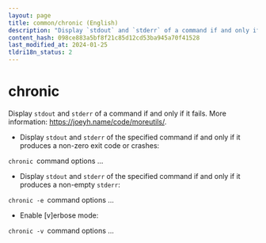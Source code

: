 ```yaml
---
layout: page
title: common/chronic (English)
description: "Display `stdout` and `stderr` of a command if and only if it fails."
content_hash: 098ce883a5bf8f21c85d12cd53ba945a70f41528
last_modified_at: 2024-01-25
tldri18n_status: 2
---
```

# chronic

Display `stdout` and `stderr` of a command if and only if it fails.
More information: <https://joeyh.name/code/moreutils/>.

- Display `stdout` and `stderr` of the specified command if and only if it produces a non-zero exit code or crashes:

`chronic `<span class="tldr-var badge badge-pill bg-dark-lm bg-white-dm text-white-lm text-dark-dm font-weight-bold">command options ...</span>

- Display `stdout` and `stderr` of the specified command if and only if it produces a non-empty `stderr`:

`chronic -e `<span class="tldr-var badge badge-pill bg-dark-lm bg-white-dm text-white-lm text-dark-dm font-weight-bold">command options ...</span>

- Enable [v]erbose mode:

`chronic -v `<span class="tldr-var badge badge-pill bg-dark-lm bg-white-dm text-white-lm text-dark-dm font-weight-bold">command options ...</span>

